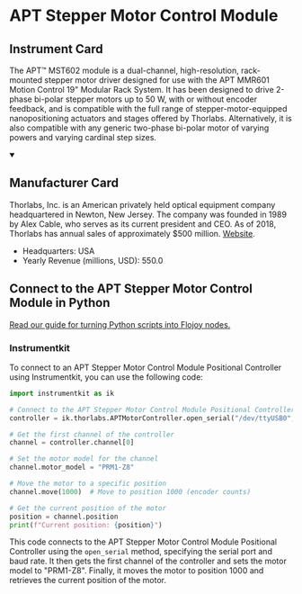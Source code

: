 
# APT Stepper Motor Control Module

## Instrument Card

The APT™ MST602 module is a dual-channel, high-resolution, rack-mounted stepper motor driver designed for use with the APT MMR601 Motion Control 19" Modular Rack System. It has been designed to drive 2-phase bi-polar stepper motors up to 50 W, with or without encoder feedback, and is compatible with the full range of stepper-motor-equipped nanopositioning actuators and stages offered by Thorlabs. Alternatively, it is also compatible with any generic two-phase bi-polar motor of varying powers and varying cardinal step sizes.

<details open>
<summary><h2>Manufacturer Card</h2></summary>
Thorlabs, Inc. is an American privately held optical equipment company headquartered in Newton, New Jersey. The company was founded in 1989 by Alex Cable, who serves as its current president and CEO. As of 2018, Thorlabs has annual sales of approximately $500 million. <a href=https://www.thorlabs.com/>Website</a>.
<br>
<ul>
  <li>Headquarters: USA</li>
  <li>Yearly Revenue (millions, USD): 550.0</li>
</ul>
</details>

## Connect to the APT Stepper Motor Control Module in Python

[Read our guide for turning Python scripts into Flojoy nodes.](https://docs.flojoy.ai/custom-nodes/creating-custom-node/)


### Instrumentkit

To connect to an APT Stepper Motor Control Module Positional Controller using Instrumentkit, you can use the following code:

```python
import instrumentkit as ik

# Connect to the APT Stepper Motor Control Module Positional Controller
controller = ik.thorlabs.APTMotorController.open_serial("/dev/ttyUSB0", baud=115200)

# Get the first channel of the controller
channel = controller.channel[0]

# Set the motor model for the channel
channel.motor_model = "PRM1-Z8"

# Move the motor to a specific position
channel.move(1000)  # Move to position 1000 (encoder counts)

# Get the current position of the motor
position = channel.position
print(f"Current position: {position}")
```

This code connects to the APT Stepper Motor Control Module Positional Controller using the `open_serial` method, specifying the serial port and baud rate. It then gets the first channel of the controller and sets the motor model to "PRM1-Z8". Finally, it moves the motor to position 1000 and retrieves the current position of the motor.

